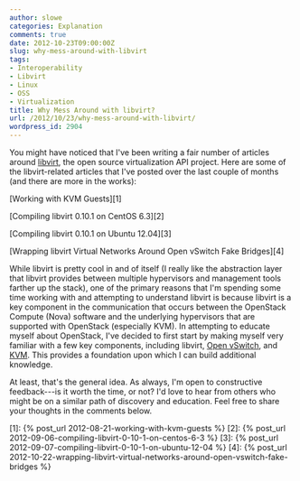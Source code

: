 ```yaml
---
author: slowe
categories: Explanation
comments: true
date: 2012-10-23T09:00:00Z
slug: why-mess-around-with-libvirt
tags:
- Interoperability
- Libvirt
- Linux
- OSS
- Virtualization
title: Why Mess Around with libvirt?
url: /2012/10/23/why-mess-around-with-libvirt/
wordpress_id: 2904
---
```


You might have noticed that I've been writing a fair number of articles around [libvirt](http://libvirt.org), the open source virtualization API project. Here are some of the libvirt-related articles that I've posted over the last couple of months (and there are more in the works):

[Working with KVM Guests][1]  

[Compiling libvirt 0.10.1 on CentOS 6.3][2]  

[Compiling libvirt 0.10.1 on Ubuntu 12.04][3]  

[Wrapping libvirt Virtual Networks Around Open vSwitch Fake Bridges][4]

While libvirt is pretty cool in and of itself (I really like the abstraction layer that libvirt provides between multiple hypervisors and management tools farther up the stack), one of the primary reasons that I'm spending some time working with and attempting to understand libvirt is because libvirt is a key component in the communication that occurs between the OpenStack Compute (Nova) software and the underlying hypervisors that are supported with OpenStack (especially KVM). In attempting to educate myself about OpenStack, I've decided to first start by making myself very familiar with a few key components, including libvirt, [Open vSwitch](http://openvswitch.org), and [KVM](http://www.linux-kvm.org/page/Main_Page). This provides a foundation upon which I can build additional knowledge.

At least, that's the general idea. As always, I'm open to constructive feedback---is it worth the time, or not? I'd love to hear from others who might be on a similar path of discovery and education. Feel free to share your thoughts in the comments below.

[1]: {% post_url 2012-08-21-working-with-kvm-guests %}
[2]: {% post_url 2012-09-06-compiling-libvirt-0-10-1-on-centos-6-3 %}
[3]: {% post_url 2012-09-07-compiling-libvirt-0-10-1-on-ubuntu-12-04 %}
[4]: {% post_url 2012-10-22-wrapping-libvirt-virtual-networks-around-open-vswitch-fake-bridges %}

